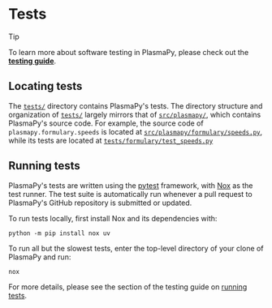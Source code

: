 # Tests

[contributor guide]: https://docs.plasmapy.org/en/latest/contributing
[**testing guide**]: https://docs.plasmapy.org/en/latest/contributing/testing_guide.html
[`src/plasmapy/formulary/speeds.py`]: https://github.com/PlasmaPy/PlasmaPy/blob/main/src/plasmapy/formulary/speeds.py
[`tests/formulary/test_speeds.py`]: https://github.com/PlasmaPy/PlasmaPy/blob/main/tests/formulary/test_speeds.py
[`tests/`]: https://github.com/PlasmaPy/PlasmaPy/blob/main/tests
[`src/plasmapy/`]: https://github.com/PlasmaPy/PlasmaPy/blob/main/src/plasmapy
[Nox]: https://nox.thea.codes
[`noxfile.py`]: https://github.com/PlasmaPy/PlasmaPy/blob/main/noxfile.py
[pytest]: https://docs.pytest.org
[running tests]: https://docs.plasmapy.org/en/latest/contributing/testing_guide.html#running-tests

> [!TIP]
> To learn more about software testing in PlasmaPy, please check out the
> [**testing guide**].

## Locating tests

The [`tests/`] directory contains PlasmaPy's tests. The directory
structure and organization of [`tests/`] largely mirrors that of
[`src/plasmapy/`], which contains PlasmaPy's source code. For example,
the source code of `plasmapy.formulary.speeds` is located at
[`src/plasmapy/formulary/speeds.py`], while its tests are located at
[`tests/formulary/test_speeds.py`]

## Running tests

PlasmaPy's tests are written using the [pytest] framework, with [Nox] as
the test runner. The test suite is automatically run whenever a pull
request to PlasmaPy's GitHub repository is submitted or updated.

To run tests locally, first install Nox and its dependencies with:

```shell
python -m pip install nox uv
```

To run all but the slowest tests, enter the top-level directory of your
clone of PlasmaPy and run:

```shell
nox
```

For more details, please see the section of the testing guide on
[running tests].
